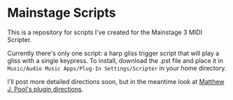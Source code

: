 Mainstage Scripts
=================

This is a repository for scripts I've created for the Mainstage 3 MIDI Scripter.

Currently there's only one script: a harp gliss trigger script that will play a gliss with a single keypress. To install, download the .pst file and place it in `Music/Audio Music Apps/Plug-In Settings/Scripter` in your home directory.

I'll post more detailed directions soon, but in the meantime look at [Matthew J. Pool's plugin directions](http://www.matthewjpool.com/harp-glissandi-in-mainstage/).
